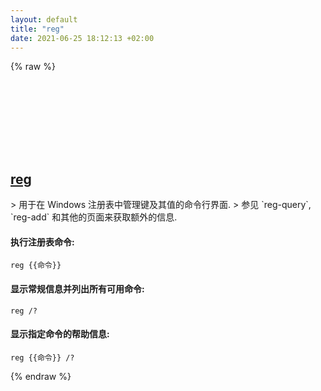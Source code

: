 ```yaml
---
layout: default
title: "reg"
date: 2021-06-25 18:12:13 +02:00
---
```

{% raw %}
<h2 id="reg">
  <a href="/zh/windows/reg.html">reg</a> <a href="#reg"><svg class="icon">
    <use href="/assets/images/unicode_sprite.svg#link" />
  </svg></a>
</h2>
> 用于在 Windows 注册表中管理键及其值的命令行界面.
> 参见 `reg-query`, `reg-add` 和其他的页面来获取额外的信息.

#### 执行注册表命令:
```shell
reg {{命令}}
```
#### 显示常规信息并列出所有可用命令:
```shell
reg /?
```
#### 显示指定命令的帮助信息:
```shell
reg {{命令}} /?
```
{% endraw %}